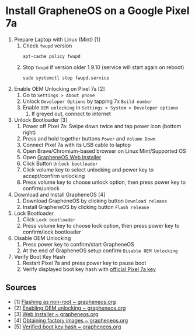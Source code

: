 # Install GrapheneOS on a Google Pixel 7a

1. Prepare Laptop with Linux (Mint) [1]
    1. Check `fwupd` version
        ```
        apt-cache policy fwupd
        ```
    1. Stop `fwupd` if version older 1.9.10 (service will start again on reboot)
        ```
        sudo systemctl stop fwupd.service
        ```
    <!-- 1. Install Android Software Development Kit (SDK)
        ```
        sudo apt install android-sdk-platform-tools-common
        ```         -->
1. Enable OEM Unlocking on Pixel 7a [2]
    <!-- 1. (Optional?) Install all pending system and security updates -->
    1. Go to `Settings > About phone`
    1. Unlock `Developer Options` by tapping 7x `Build number`
    1. Enable `OEM unlocking` in `Settings > System > Developer options`
        1. If greyed out, connect to internet
1. Unlock Bootloader [3]
    1. Power off Pixel 7a: Swipe down twice and tap power icon (bottom right)
    1. Press and hold together buttons `Power` and `Volume Down`
    1. Connect Pixel 7a with its USB cable to laptop
    1. Open Brave/Chromium-based browser on Linux Mint/Supported OS
    1. Open [GrapheneOS Web Installer](https://grapheneos.org/install/web#unlocking-the-bootloader)
    1. Click Button `Unlock bootloader`
    1. Click volume key to select unlocking and power key to accept/confirm unlocking
    1. Press volume key to choose unlock option, then press power key to confirm/unlock
1. Download and Install GrapheneOS [4]
    1. Download GrapheneOS by clicking button `Download release`
    1. Install GrapheneOS by clicking button `Flash release`
1. Lock Bootloader
    1. Click `Lock bootloader`
    1. Press volume key to choose lock option, then press power key to confirm/lock bootloader
1. Disable OEM Unlocking
    1. Press power key to confirm/start GrapheneOS
    1. At the end of GrapheneOS setup confirm `Disable OEM Unlocking`
1. Verify Boot Key Hash
    1. Restart Pixel 7a and press power key to pause boot
    2. Verify displayed boot key hash with [official Pixel 7a key](https://grapheneos.org/install/web#verified-boot-key-hash)

## Sources

- [1] [Flashing as non-root ~ grapheneos.org](https://grapheneos.org/install/web#flashing-as-non-root)
- [2] [Enabling OEM unlocking ~ grapheneos.org](https://grapheneos.org/install/web#enabling-oem-unlocking)
- [3] [Web installer ~ grapheneos.org](https://grapheneos.org/install/web#web-install)
- [4] [Obtaining factory images ~ grapheneos.org](https://grapheneos.org/install/web#obtaining-factory-images)
- [5] [Verified boot key hash ~ grapheneos.org](https://grapheneos.org/install/web#verified-boot-key-hash)
